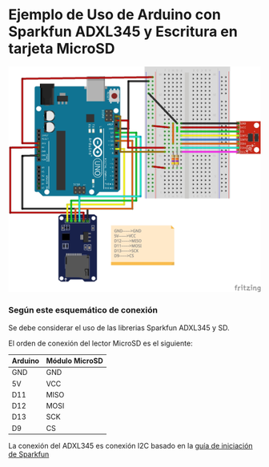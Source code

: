 # Ejemplo de Uso de Arduino con Sparkfun ADXL345 y Escritura en tarjeta MicroSD

![alt text](https://github.com/Hackspawn/adxl_sd_arduino/blob/main/sketch_ADXL+MicroSD.jpg?raw=true)

### Según este esquemático de conexión

Se debe considerar el uso de las librerias Sparkfun ADXL345 y SD.

El orden de conexión del lector MicroSD es el siguiente:

| Arduino | Módulo MicroSD |
| ------------- | ------------- |
| GND  | GND  |
| 5V  | VCC  |
| D11  | MISO  |
| D12  | MOSI  |
| D13  | SCK  |
| D9  | CS  |

La conexión del ADXL345 es conexión I2C basado en la [guía de iniciación de Sparkfun](https://learn.sparkfun.com/tutorials/adxl345-hookup-guide/all)

